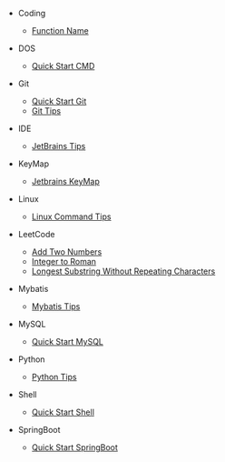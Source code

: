 - Coding
    * [Function Name](Coding/function_name)
- DOS
    * [Quick Start CMD](DOS/quick_start_cmd)
- Git
    * [Quick Start Git](Git/quick_start_git)
    * [Git Tips](Git/git_tips   )
- IDE
    * [JetBrains Tips](IDE/Jetbrains_Tips)

- KeyMap
    * [Jetbrains KeyMap](KeyMap/jetbrains_keymap)

- Linux
    * [Linux Command Tips](Linux/Linux_Command_Tips)

- LeetCode
   * [Add Two Numbers](LeetCode/add_two_numbers)
   * [Integer to Roman](LeetCode/integer_to_roman)
   * [Longest Substring Without Repeating Characters](LeetCode/longest_substring_without_repeating_characters)

- Mybatis
    * [Mybatis Tips](Mybatis/mybatis_tips)
- MySQL
    * [Quick Start MySQL](MySQL/quick_start_mysql)
- Python
    * [Python Tips](Python/python_tips)
- Shell
    * [Quick Start Shell](Shell/quick_start_shell)

- SpringBoot
    * [Quick Start SpringBoot](SpringBoot/quick_start_springboot)
